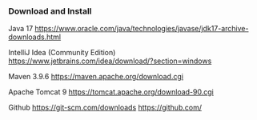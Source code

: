 ### Download and Install

Java 17
https://www.oracle.com/java/technologies/javase/jdk17-archive-downloads.html​

IntelliJ Idea (Community Edition)
https://www.jetbrains.com/idea/download/?section=windows​

Maven 3.9.6
https://maven.apache.org/download.cgi

Apache Tomcat 9
https://tomcat.apache.org/download-90.cgi​

Github
https://git-scm.com/downloads
https://github.com/
